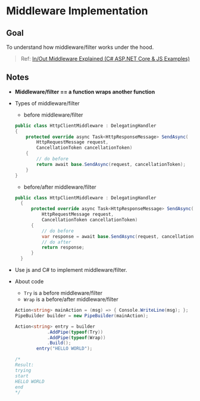 # Middleware Implementation

## Goal

To understand how middleware/filter works under the hood.

> Ref: [In/Out Middleware Explained (C# ASP.NET Core & JS Examples)](https://www.youtube.com/watch?v=xWWj0zGKS-k)

## Notes

- **Middleware/filter == a function wraps another function**
- Types of middleware/filter
  - before middleware/filter
  ```csharp
  public class HttpClientMiddleware : DelegatingHandler
  {
      protected override async Task<HttpResponseMessage> SendAsync(
          HttpRequestMessage request, 
          CancellationToken cancellationToken)
      {
          // do before
          return await base.SendAsync(request, cancellationToken);
      }
  }
  
  ```
  - before/after middleware/filter
  ```csharp
  public class HttpClientMiddleware : DelegatingHandler
    {
        protected override async Task<HttpResponseMessage> SendAsync(
            HttpRequestMessage request, 
            CancellationToken cancellationToken)
        {
            // do before
            var response = await base.SendAsync(request, cancellationToken);
            // do after
            return response;
        }
    }
  ```

- Use js and C# to implement middleware/filter.
- About code
    - `Try` is a before middleware/filter
    - `Wrap` is a before/after middleware/filter
    ```csharp
    Action<string> mainAction = (msg) => { Console.WriteLine(msg); };
    PipeBuilder builder = new PipeBuilder(mainAction);

    Action<string> entry = builder
                .AddPipe(typeof(Try))
                .AddPipe(typeof(Wrap))
                .Build();
            entry("HELLO WORLD");

    /*
    Result:
    trying
    start
    HELLO WORLD
    end
    */
    ```


